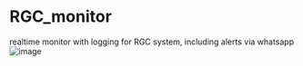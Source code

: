 # RGC_monitor
 realtime monitor with logging for RGC system,
 including alerts via whatsapp
![image](https://github.com/user-attachments/assets/a882fc1e-70be-4280-b8c7-efe652f759c8)
